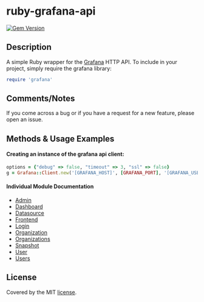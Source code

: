 # ruby-grafana-api

[![Gem Version](https://badge.fury.io/rb/grafana-api.svg)](https://badge.fury.io/rb/grafana-api)

## Description

A simple Ruby wrapper for the [Grafana](http://docs.grafana.org/reference/http_api/)  HTTP API.  To include in your project, simply require the grafana library:

```ruby
require 'grafana'
```

## Comments/Notes

If you come across a bug or if you have a request for a new feature, please open an issue.


## Methods & Usage Examples

#### Creating an instance of the grafana api client: 
```ruby
options = {"debug" => false, "timeout" => 3, "ssl" => false}
g = Grafana::Client.new('[GRAFANA_HOST]', [GRAFANA_PORT], '[GRAFANA_USER]', '[GRAFANA_PASS]', options)
```

#### Individual Module Documentation

* [Admin](docs/ADMIN.md) 
* [Dashboard](docs/DASHBOARD.md) 
* [Datasource](docs/DATASOURCE.md) 
* [Frontend](docs/FRONTEND.md) 
* [Login](docs/LOGIN.md) 
* [Organization](docs/ORGANIZATION.md) 
* [Organizations](docs/ORGANIZATIONS.md) 
* [Snapshot](docs/SNAPSHOT.md) 
* [User](docs/USER.md) 
* [Users](docs/USERS.md) 


## License

Covered by the MIT [license](LICENSE).
